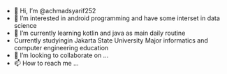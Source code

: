 - 👋 Hi, I’m @achmadsyarif252
- 👀 I’m interested in android programming and have some interset in data science
- 🌱 I’m currently learning kotlin and java as main daily routine
- Currently studyingin Jakarta State University Major informatics and computer engineering education
- 💞️ I’m looking to collaborate on ...
- 📫 How to reach me ...

<!---
achmadsyarif252/achmadsyarif252 is a ✨ special ✨ repository because its `README.md` (this file) appears on your GitHub profile.
You can click the Preview link to take a look at your changes.
--->
